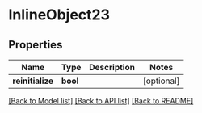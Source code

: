 # InlineObject23

## Properties
Name | Type | Description | Notes
------------ | ------------- | ------------- | -------------
**reinitialize** | **bool** |  | [optional] 

[[Back to Model list]](../README.md#documentation-for-models) [[Back to API list]](../README.md#documentation-for-api-endpoints) [[Back to README]](../README.md)


